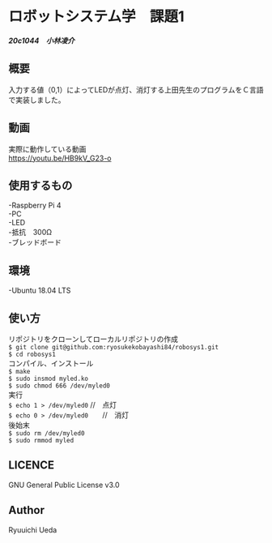 
# ロボットシステム学　課題1
***20c1044　小林凌介***
## 概要 
入力する値（0,1）によってLEDが点灯、消灯する上田先生のプログラムをＣ言語で実装しました。
## 動画  
実際に動作している動画  
<https://youtu.be/HB9kV_G23-o>
## 使用するもの
  -Raspberry Pi 4  
  -PC   
  -LED  
  -抵抗　300Ω  
  -ブレッドボード  
  ## 環境  
  -Ubuntu 18.04 LTS 
  ## 使い方  
リポジトリをクローンしてローカルリポジトリの作成  
`$ git clone git@github.com:ryosukekobayashi84/robosys1.git`  
`$ cd robosys1`  
コンパイル、インストール  
 `$ make`  
 `$ sudo insmod myled.ko`  
 `$ sudo chmod 666 /dev/myled0`  
 実行  
 `$ echo 1 > /dev/myled0`    //　点灯    
 `$ echo 0 > /dev/myled0`　　//　消灯  
 後始末  
 `$ sudo rm /dev/myled0`  
 `$ sudo rmmod myled`  
 ## LICENCE  
 GNU General Public License v3.0  
 ## Author
 Ryuuichi Ueda 
 
 
 
